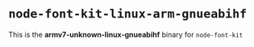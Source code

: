 # `node-font-kit-linux-arm-gnueabihf`

This is the **armv7-unknown-linux-gnueabihf** binary for `node-font-kit`
